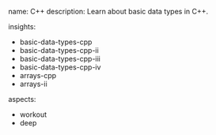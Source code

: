 name: C++
description: Learn about basic data types in C++.

insights:
  - basic-data-types-cpp
  - basic-data-types-cpp-ii
  - basic-data-types-cpp-iii
  - basic-data-types-cpp-iv
  - arrays-cpp
  - arrays-ii

aspects:
  - workout
  - deep